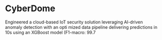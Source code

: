 # CyberDome
 Engineered a cloud-based IoT security solution leveraging AI-driven anomaly detection with an opti mized data pipeline delivering predictions in 10s using an XGBoost model (F1-macro: 99.7  
